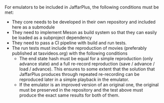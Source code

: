 For emulators to be included in JaffarPlus, the following conditions must be met:

- They core needs to be developed in their own repository and included here as a submodule
- They need to implement Meson as build system so that they can easily be loaded as a subproject dependency
- They need to pass a CI pipeline with build and run tests.
- The run tests must include the reproduction of movies (preferably published at tasvideos.org) with the following conditions
  + The end state hash must be equal for a simple reproduction (only advance state) and a full re-record reproduction (save / advance / load / advance). This ensures to some extent that the solution that JaffarPlus produces through repeated re-recording can be reproduced later in a simple playback in the emulator.
  + If the emulator is an improved version of an original one, the original must be preserved in the repository and the test above must produce the exact same results for both of them.
